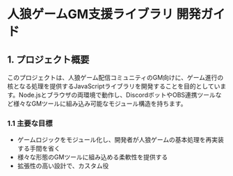 # 人狼ゲームGM支援ライブラリ 開発ガイド

## 1. プロジェクト概要

このプロジェクトは、人狼ゲーム配信コミュニティのGM向けに、ゲーム進行の核となる処理を提供するJavaScriptライブラリを開発することを目的としています。Node.jsとブラウザの両環境で動作し、DiscordボットやOBS連携ツールなど様々なGMツールに組み込み可能なモジュール構造を持ちます。

### 1.1 主要な目標

- ゲームロジックをモジュール化し、開発者が人狼ゲームの基本処理を再実装する手間を省く
- 様々な形態のGMツールに組み込める柔軟性を提供する
- 拡張性の高い設計で、カスタム役